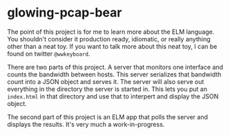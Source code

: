 # glowing-pcap-bear

The point of this project is for me to learn more about the ELM language. You shouldn't consider it production ready, idiomatic, or really anything other than a neat toy. If you want to talk more about this neat toy, I can be found on twitter `@wwkeyboard`.

There are two parts of this project. A server that monitors one interface and counts the bandwidth between hosts. This server serializes that bandwidth count into a JSON object and serves it. The server will also serve out everything in the directory the server is started in. This lets you put an `index.html` in that directory and use that to interpert and display the JSON object.

The second part of this project is an ELM app that polls the server and displays the results. It's very much a work-in-progress.
